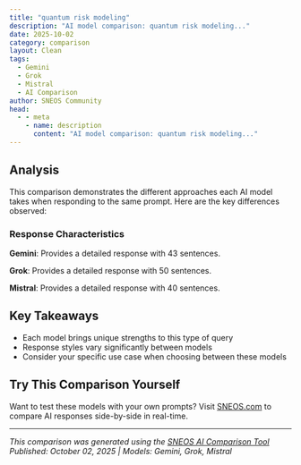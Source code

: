 ```yaml
---
title: "quantum risk modeling"
description: "AI model comparison: quantum risk modeling..."
date: 2025-10-02
category: comparison
layout: Clean
tags:
  - Gemini
  - Grok
  - Mistral
  - AI Comparison
author: SNEOS Community
head:
  - - meta
    - name: description
      content: "AI model comparison: quantum risk modeling..."
---
```


<ChatComparison
  title="quantum risk modeling"
  prompt="quantum risk modeling"
  :responses='{
    "Gemini": "Quantum risk modeling is an emerging field that aims to leverage the power of quantum computing to improve the accuracy and speed of risk assessments across various industries, particularly in finance.  Classical risk models often struggle with the complexity of real-world scenarios, leading to approximations and limitations. Quantum computers, with their unique ability to perform complex calculations in parallel, hold the potential to overcome these limitations.\n\nHere\u0027s a breakdown of quantum risk modeling:\n\n**What are the limitations of classical risk models?**\n\n*   **Computational Complexity:** Many risk models, such as those used for portfolio optimization, derivative pricing, and credit risk analysis, are computationally intensive. As the size and complexity of the data increase, classical algorithms can become too slow to provide timely results.\n*   **Approximations:** To make calculations feasible, classical models often rely on simplifying assumptions that can reduce accuracy and potentially underestimate risks.\n*   **Sampling Limitations:**  Monte Carlo simulations, a widely used technique for risk assessment, require a large number of samples to achieve accurate results.  The computational cost of generating these samples can be prohibitive for complex models.\n*   **Limited Ability to Model Complex Dependencies:** Many risk factors are interconnected and exhibit complex dependencies. Classical models may struggle to capture these relationships accurately, leading to inaccurate risk assessments.\n\n**How can quantum computing help?**\n\nQuantum computers offer the potential to address these limitations through:\n\n*   **Quantum Speedup:**  Certain quantum algorithms can solve specific computational problems much faster than their classical counterparts. This speedup can be significant for computationally intensive risk calculations.\n*   **Improved Accuracy:** By leveraging the unique properties of quantum mechanics, such as superposition and entanglement, quantum algorithms can potentially model complex dependencies and interactions more accurately.\n*   **Efficient Sampling:** Quantum algorithms can be used to generate samples more efficiently than classical Monte Carlo methods, reducing the computational cost of simulations.\n\n**Specific Quantum Algorithms Used in Risk Modeling:**\n\n*   **Quantum Amplitude Estimation (QAE):** This algorithm can estimate the probability of an event with quadratic speedup compared to classical Monte Carlo methods. This is useful for pricing derivatives, calculating Value at Risk (VaR), and assessing credit risk.\n*   **Quantum Monte Carlo:**  Quantum versions of Monte Carlo simulations can provide speedups for risk assessments that rely on sampling.\n*   **Quantum Optimization Algorithms (e.g., QAOA, VQE):**  These algorithms can be used to optimize portfolios, manage risk, and allocate capital more effectively.\n*   **Quantum Machine Learning:** Quantum machine learning algorithms can be used to identify patterns in risk data, predict future risks, and improve the accuracy of risk models.  Specifically:\n    *   **Quantum Support Vector Machines (QSVM):** Potentially better classification.\n    *   **Quantum Neural Networks (QNNs):** Could learn complex relationships in data more effectively.\n    *   **Quantum Principal Component Analysis (QPCA):** For dimensionality reduction, identifying key risk factors.\n\n**Applications of Quantum Risk Modeling:**\n\n*   **Portfolio Optimization:**  Quantum algorithms can be used to construct optimal portfolios that balance risk and return, taking into account complex market dynamics and constraints.\n*   **Derivative Pricing:**  Quantum computers can improve the accuracy and speed of pricing complex derivatives, such as options and swaps, by handling high-dimensional integrals and solving stochastic differential equations more efficiently.\n*   **Credit Risk Analysis:**  Quantum algorithms can be used to assess the creditworthiness of borrowers, identify potential defaults, and manage credit risk more effectively.\n*   **Fraud Detection:** Quantum machine learning can enhance fraud detection systems by identifying patterns and anomalies that are difficult for classical algorithms to detect.\n*   **Insurance:**  Quantum computing can be applied to actuarial modeling, risk assessment, and pricing in the insurance industry.\n*   **Cybersecurity Risk:** Quantum algorithms could model and assess cybersecurity risks by analyzing complex attack patterns and vulnerabilities.\n\n**Challenges and Future Directions:**\n\n*   **Hardware Limitations:**  Quantum computers are still in their early stages of development. Current quantum computers have limited qubit counts, coherence times, and gate fidelities, which restrict the size and complexity of the problems that can be solved.\n*   **Algorithm Development:**  More research is needed to develop quantum algorithms that are specifically tailored to risk modeling applications and that can provide significant speedups over classical methods.\n*   **Data Preparation:**  Preparing data for quantum algorithms can be challenging, as it often requires converting classical data into a quantum format.\n*   **Software Tools and Infrastructure:**  Developing user-friendly software tools and infrastructure is essential for making quantum risk modeling accessible to a wider audience of practitioners.\n*   **Hybrid Approaches:**  Combining classical and quantum algorithms (hybrid quantum-classical algorithms) may be necessary to leverage the strengths of both approaches.\n*   **Quantum-Resistant Cryptography:** While Quantum computing can enhance risk modeling, it also poses a risk to existing cryptography. Development of post-quantum cryptographic methods is critical.\n\n**In summary, quantum risk modeling is a promising field that has the potential to revolutionize risk management by providing more accurate, faster, and more sophisticated risk assessments. While significant challenges remain, ongoing advancements in quantum computing hardware and algorithms are paving the way for practical applications of quantum risk modeling in the near future.**\n\nIt\u0027s important to stay informed about the advancements in quantum computing and its applications in risk modeling, as this technology is rapidly evolving.\n",
    "Grok": "Quantum risk modeling is an emerging field that leverages the principles and computational power of quantum computing to address complex risk assessment and management challenges in various domains, such as finance, cybersecurity, supply chain, and climate modeling. Traditional risk modeling relies on classical computing methods and probabilistic techniques (like Monte Carlo simulations) to quantify uncertainties and predict potential outcomes. Quantum risk modeling, on the other hand, uses quantum algorithms and quantum hardware to potentially solve these problems more efficiently or accurately, especially when dealing with high-dimensional data, optimization problems, or systems with a vast number of interdependent variables.\n\n### Key Concepts of Quantum Risk Modeling\n\n1. **Quantum Computing Basics**:\n   - Quantum computers operate on the principles of quantum mechanics, utilizing qubits instead of classical bits. Qubits can exist in a superposition of states, enabling parallelism in computation.\n   - Quantum phenomena like entanglement and interference allow quantum algorithms to explore solution spaces in ways that classical computers cannot, potentially offering exponential speedups for specific problems.\n\n2. **Risk Modeling Challenges**:\n   - Risk modeling often involves computationally intensive tasks, such as simulating numerous scenarios (e.g., financial market movements, cyberattack patterns, or natural disaster impacts) and optimizing portfolios or mitigation strategies.\n   - Classical methods can struggle with the \u0022curse of dimensionality,\u0022 where the computational cost grows exponentially with the number of variables or scenarios.\n   - Quantum computing aims to address these challenges by offering faster convergence in simulations and improved optimization capabilities.\n\n3. **Quantum Algorithms for Risk Modeling**:\n   Several quantum algorithms are particularly relevant to risk modeling:\n   - **Quantum Monte Carlo**: This algorithm can potentially provide a quadratic speedup over classical Monte Carlo simulations, which are widely used in risk analysis for modeling uncertainty (e.g., pricing derivatives or assessing market risks).\n   - **Quantum Amplitude Estimation (QAE)**: QAE is a quantum algorithm that can estimate expectation values (like average loss or gain) more efficiently than classical methods, which is useful for financial risk analysis or insurance modeling.\n   - **Quantum Optimization**: Algorithms like the Quantum Approximate Optimization Algorithm (QAOA) can be applied to portfolio optimization, resource allocation, or logistics problems in supply chain risk management.\n   - **Grover\u0027s Algorithm**: This algorithm provides a quadratic speedup for unstructured search problems, which can be useful in identifying rare but high-impact risks (e.g., black swan events) from large datasets.\n\n4. **Applications of Quantum Risk Modeling**:\n   - **Finance**: Assessing market risks, credit risks, and operational risks; optimizing portfolios; and pricing complex derivatives.\n   - **Cybersecurity**: Modeling the likelihood and impact of cyber threats by simulating attack vectors and vulnerabilities in quantum systems.\n   - **Climate Risk**: Simulating climate scenarios and their cascading effects on ecosystems, economies, and infrastructure with greater accuracy.\n   - **Insurance**: Improving actuarial models by better estimating rare events (catastrophic losses) and optimizing reinsurance strategies.\n   - **Supply Chain**: Identifying risks in global supply chains by optimizing logistics and predicting disruptions under uncertainty.\n\n### Advantages of Quantum Risk Modeling\n- **Speed**: Quantum algorithms can potentially solve certain problems (like optimization and simulation) much faster than classical methods, enabling real-time or near-real-time risk assessments.\n- **Accuracy**: Quantum systems can model complex, interdependent systems with higher fidelity, capturing non-linearities and correlations that classical models often oversimplify.\n- **Scalability**: Quantum approaches may handle high-dimensional problems more effectively, which is critical in risk modeling where the number of variables (e.g., market factors, threat actors) can be vast.\n\n### Challenges and Limitations\n- **Current State of Quantum Hardware**: Quantum computers are still in the early stages of development (Noisy Intermediate-Scale Quantum, or NISQ era), with limited qubit counts and significant error rates. This restricts practical implementation of quantum risk modeling.\n- **Algorithm Development**: Designing quantum algorithms tailored for specific risk modeling tasks requires expertise and is an active area of research.\n- **Data Input**: Quantum computers require data to be encoded into quantum states, which can be a bottleneck and may introduce errors.\n- **Interpretability**: Quantum models may produce results that are harder to interpret compared to classical models, posing challenges for decision-making and regulatory compliance.\n- **Cost and Accessibility**: Quantum computing resources are expensive and not widely accessible, limiting their adoption for risk modeling.\n\n### Current Research and Industry Efforts\n- Financial institutions like JPMorgan Chase, Goldman Sachs, and Barclays are exploring quantum computing for risk analysis and portfolio optimization, often in collaboration with quantum hardware providers like IBM, Google, or Rigetti.\n- Research initiatives are focusing on hybrid quantum-classical approaches, where quantum algorithms handle specific sub-tasks (e.g., optimization) while classical systems manage data input/output and broader computations.\n- Governments and organizations are investing in quantum-safe cryptography as part of cybersecurity risk modeling, preparing for future threats posed by quantum computers breaking classical encryption.\n\n### Future Outlook\nQuantum risk modeling is still in its infancy but holds immense potential as quantum hardware matures and more robust quantum algorithms are developed. In the near term, hybrid approaches that combine classical and quantum techniques are likely to dominate. Over the long term (10\u201320 years), as fault-tolerant quantum computers become available, risk modeling could see transformative improvements, enabling organizations to tackle previously intractable problems.\n\nIf you\u0027re interested in a specific application (e.g., financial risk modeling) or a particular quantum algorithm, let me know, and I can dive deeper into that area!",
    "Mistral": "Quantum risk modeling is an emerging field that leverages the principles of quantum computing to enhance risk assessment and management. Traditional risk modeling often relies on classical computational methods, which can be limited in handling complex, high-dimensional data and probabilistic scenarios. Quantum computing, with its ability to process vast amounts of data and perform complex calculations more efficiently, offers new possibilities for risk modeling.\n\n### Key Concepts in Quantum Risk Modeling\n\n1. **Quantum Algorithms**:\n   - **Quantum Monte Carlo Simulations**: These can be used to simulate complex financial models and risk scenarios more efficiently than classical Monte Carlo methods.\n   - **Quantum Optimization**: Algorithms like the Quantum Approximate Optimization Algorithm (QAOA) can be used to find optimal solutions for risk management problems, such as portfolio optimization.\n\n2. **Quantum Machine Learning**:\n   - **Quantum Support Vector Machines (QSVM)**: These can be used for classification tasks in risk assessment, such as identifying high-risk transactions or predicting market crashes.\n   - **Quantum Neural Networks (QNN)**: These can be employed for pattern recognition and prediction in risk modeling, leveraging the quantum advantage in handling large datasets.\n\n3. **Quantum Probabilistic Models**:\n   - **Quantum Bayesian Networks**: These can model complex probabilistic relationships and dependencies in risk scenarios, providing more accurate risk assessments.\n   - **Quantum Markov Chains**: These can be used to model stochastic processes in risk management, such as the evolution of financial markets.\n\n4. **Quantum Data Analysis**:\n   - **Quantum Principal Component Analysis (QPCA)**: This can be used to reduce the dimensionality of large datasets, making it easier to identify key risk factors.\n   - **Quantum Clustering**: This can help in grouping similar risk scenarios or identifying clusters of high-risk events.\n\n### Applications of Quantum Risk Modeling\n\n1. **Financial Risk Management**:\n   - **Portfolio Optimization**: Quantum algorithms can optimize portfolios by considering a vast number of scenarios and finding the best allocation to minimize risk.\n   - **Credit Risk Assessment**: Quantum models can analyze large datasets to predict credit risk more accurately.\n   - **Market Risk Analysis**: Quantum simulations can model market dynamics and predict potential risks more efficiently.\n\n2. **Operational Risk Management**:\n   - **Supply Chain Risk**: Quantum algorithms can optimize supply chain operations by considering various risk factors and finding the most resilient strategies.\n   - **Cybersecurity Risk**: Quantum models can analyze cyber threats and vulnerabilities, providing more robust risk assessments.\n\n3. **Environmental Risk Management**:\n   - **Climate Risk**: Quantum simulations can model complex climate systems and predict environmental risks, such as natural disasters.\n   - **Sustainability Risk**: Quantum models can assess the sustainability of various practices and their associated risks.\n\n### Challenges and Considerations\n\n1. **Technological Maturity**: Quantum computing is still in its early stages, and current quantum computers (quantum processors) have limitations in terms of qubit count, coherence time, and error rates.\n2. **Algorithm Development**: Developing efficient quantum algorithms for risk modeling requires expertise in both quantum computing and risk management.\n3. **Data Integration**: Integrating quantum risk models with existing classical systems and data sources can be challenging.\n4. **Regulatory Compliance**: Ensuring that quantum risk models comply with regulatory requirements and standards is crucial.\n\n### Future Directions\n\nAs quantum computing technology advances, the potential for quantum risk modeling will continue to grow. Research and development in this field are likely to focus on:\n\n- **Improving Quantum Hardware**: Developing more powerful and stable quantum processors.\n- **Advancing Quantum Algorithms**: Creating more efficient and scalable quantum algorithms for risk modeling.\n- **Hybrid Models**: Combining classical and quantum approaches to leverage the strengths of both.\n- **Real-World Applications**: Implementing quantum risk models in real-world scenarios to demonstrate their practical benefits.\n\nIn summary, quantum risk modeling holds significant promise for revolutionizing risk assessment and management by leveraging the unique capabilities of quantum computing. As the technology matures, it is expected to provide more accurate, efficient, and scalable solutions for complex risk scenarios."
  }'
  published-date="12:44"
/>

## Analysis

This comparison demonstrates the different approaches each AI model takes when responding to the same prompt. Here are the key differences observed:

### Response Characteristics

**Gemini**: Provides a detailed response with 43 sentences. 

**Grok**: Provides a detailed response with 50 sentences. 

**Mistral**: Provides a detailed response with 40 sentences. 

## Key Takeaways

- Each model brings unique strengths to this type of query
- Response styles vary significantly between models
- Consider your specific use case when choosing between these models

## Try This Comparison Yourself

Want to test these models with your own prompts? Visit [SNEOS.com](https://sneos.com) to compare AI responses side-by-side in real-time.

---

*This comparison was generated using the [SNEOS AI Comparison Tool](https://sneos.com)*
*Published: October 02, 2025 | Models: Gemini, Grok, Mistral*
